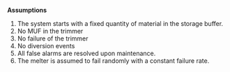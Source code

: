 **Assumptions**
<br>
<ol>
<li>The system starts with a fixed quantity of material in the storage buffer.
<li>No MUF in the trimmer
<li>No failure of the trimmer
<li>No diversion events
<li>All false alarms are resolved upon maintenance.
<li>The melter is assumed to fail randomly with a constant failure rate.
</ol>



